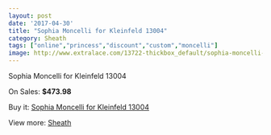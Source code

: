```yaml
---
layout: post
date: '2017-04-30'
title: "Sophia Moncelli for Kleinfeld 13004"
category: Sheath
tags: ["online","princess","discount","custom","moncelli"]
image: http://www.extralace.com/13722-thickbox_default/sophia-moncelli-for-kleinfeld-13004.jpg
---
```

Sophia Moncelli for Kleinfeld 13004

On Sales: **$473.98**
<a href="https://www.extralace.com/sheath/6505-sophia-moncelli-for-kleinfeld-13004.html"><amp-img layout="responsive" width="600" height="600" src="//www.extralace.com/13722-thickbox_default/sophia-moncelli-for-kleinfeld-13004.jpg" alt="Sophia Moncelli for Kleinfeld 13004 0" /></a>
<a href="https://www.extralace.com/sheath/6505-sophia-moncelli-for-kleinfeld-13004.html"><amp-img layout="responsive" width="600" height="600" src="//www.extralace.com/13723-thickbox_default/sophia-moncelli-for-kleinfeld-13004.jpg" alt="Sophia Moncelli for Kleinfeld 13004 1" /></a>

Buy it: [Sophia Moncelli for Kleinfeld 13004](https://www.extralace.com/sheath/6505-sophia-moncelli-for-kleinfeld-13004.html "Sophia Moncelli for Kleinfeld 13004")

View more: [Sheath](https://www.extralace.com/7-sheath "Sheath")